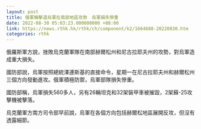 ```yaml
---
layout: post
title: 俄軍稱擊退烏軍在南部地區攻勢　烏軍損失慘重
date: 2022-08-30 05:03:23.000000000 +08:00
link: https://news.rthk.hk/rthk/ch/component/k2/1664688-20220830.htm
categories: rthk
---
```


俄羅斯軍方說，挫敗烏克蘭軍隊在南部赫爾松州和尼古拉耶夫州的攻勢，對烏軍造成重大損失。

國防部說，烏軍按照總統澤連斯基的直接命令，星期一在尼古拉耶夫州和赫爾松州三個方向發動進攻。俄軍積極防禦，烏軍部隊損失慘重。

國防部稱，烏軍損失560多人，另有26輛坦克和32架裝甲車被摧毀，2架蘇-25攻擊機被擊落。

烏克蘭軍方南方司令部早前說，烏軍在各個方向包括赫爾松地區展開反攻，但沒有透露細節。
